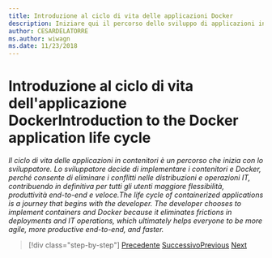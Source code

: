 ```yaml
---
title: Introduzione al ciclo di vita delle applicazioni Docker
description: Iniziare qui il percorso dello sviluppo di applicazioni in contenitori.
author: CESARDELATORRE
ms.author: wiwagn
ms.date: 11/23/2018
---
```

# <a name="introduction-tothe-docker-application-life-cycle"></a><span data-ttu-id="671e6-103">Introduzione al ciclo di vita dell'applicazione Docker</span><span class="sxs-lookup"><span data-stu-id="671e6-103">Introduction to the Docker application life cycle</span></span>

<span data-ttu-id="671e6-104">*Il ciclo di vita delle applicazioni in contenitori è un percorso che inizia con lo sviluppatore. Lo sviluppatore decide di implementare i contenitori e Docker, perché consente di eliminare i conflitti nelle distribuzioni e operazioni IT, contribuendo in definitiva per tutti gli utenti maggiore flessibilità, produttività end-to-end e veloce.*</span><span class="sxs-lookup"><span data-stu-id="671e6-104">*The life cycle of containerized applications is a journey that begins with the developer. The developer chooses to implement containers and Docker because it eliminates frictions in deployments and IT operations, which ultimately helps everyone to be more agile, more productive end-to-end, and faster.*</span></span>

>[!div class="step-by-step"]
><span data-ttu-id="671e6-105">[Precedente](../docker-containers-images-and-registries.md)
>[Successivo](containers-foundation-for-devops-collaboration.md)</span><span class="sxs-lookup"><span data-stu-id="671e6-105">[Previous](../docker-containers-images-and-registries.md)
[Next](containers-foundation-for-devops-collaboration.md)</span></span>